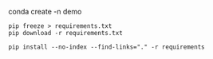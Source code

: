 



conda  create -n demo

```shel
pip freeze > requirements.txt
pip download -r requirements.txt

```

```shell
pip install --no-index --find-links="." -r requirements
```


